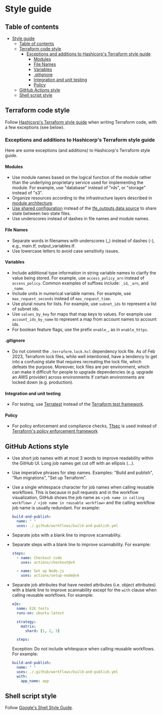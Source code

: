 # Style guide

## Table of contents

- [Style guide](#style-guide)
  - [Table of contents](#table-of-contents)
  - [Terraform code style](#terraform-code-style)
    - [Exceptions and additions to Hashicorp's Terraform style guide](#exceptions-and-additions-to-hashicorps-terraform-style-guide)
      - [Modules](#modules)
      - [File Names](#file-names)
      - [Variables](#variables)
      - [.gitignore](#gitignore)
      - [Integration and unit testing](#integration-and-unit-testing)
      - [Policy](#policy)
  - [GitHub Actions style](#github-actions-style)
  - [Shell script style](#shell-script-style)

## Terraform code style

Follow [Hashicorp's Terraform style guide](https://developer.hashicorp.com/terraform/language/style) when writing Terraform code, with a few exceptions (see below).

### Exceptions and additions to Hashicorp's Terraform style guide

Here are some exceptions (and additions) to Hashicorp's Terraform style guide.

#### Modules

- Use module names based on the logical function of the module rather than the underlying proprietary service used for implementing the module. For example, use "database" instead of "rds", or "storage" instead of "s3".
- Organize resources according to the infrastructure layers described in [module architecture](/docs/infra/reference/module-architecture.md).
- [Use shared configuration](/docs/infra/reference/module-dependencies.md) instead of the [tfe_outputs data source](https://registry.terraform.io/providers/hashicorp/tfe/latest/docs/data-sources/outputs) to share state between two state files.
- Use underscores instead of dashes in file names and module names.

#### File Names

- Separate words in filenames with underscores (\_) instead of dashes (-), e.g., main.tf, output_variables.tf.
- Use lowercase letters to avoid case sensitivity issues.

#### Variables

- Include additional type information in string variable names to clarify the value being stored. For example, use `access_policy_arn` instead of `access_policy`. Common examples of suffixes include: `_id`, `_arn`, and `_name`.
- Include units in numerical variable names. For example, use `max_request_seconds` instead of `max_request_time`.
- Use plural nouns for lists. For example, use `subnet_ids` to represent a list of subnet ids.
- Use `values_by_key` for maps that map keys to values. For example use `account_ids_by_name` to represent a map from account names to account ids.
- For boolean feature flags, use the prefix `enable_`, as in `enable_https`.

#### .gitignore

- Do not commit the `.terraform.lock.hcl` dependency lock file. As of Feb 2023, Terraform lock files, while well intentioned, have a tendency to get into a confusing state that requires recreating the lock file, which defeats the purpose. Moreover, lock files are per environment, which can make it difficult for people to upgrade dependencies (e.g. upgrade an AWS provider) across environments if certain environments are locked down (e.g. production).

#### Integration and unit testing

- For testing, use [Terratest](https://terratest.gruntwork.io/docs/) instead of the [Terraform test framework](https://developer.hashicorp.com/terraform/language/tests).

#### Policy

- For policy enforcement and compliance checks, [Tfsec](https://github.com/aquasecurity/tfsec) is used instead of [Terraform's policy enforcement framework](https://developer.hashicorp.com/terraform/cloud-docs/policy-enforcement)

## GitHub Actions style

- Use short job names with at most 3 words to improve readability within the GitHub UI. Long job names get cut off with an ellipsis (…).
- Use imperative phrases for step names. Examples: "Build and publish", "Run migrations", "Set up Terraform".
- Use a single whitespace character for job names when calling reusable workflows. This is because in pull requests and in the workflow visualization, GitHub shows the job name as `<job name in calling workflow> / <job name in reusable workflow>` and the calling workflow job name is usually redundant. For example:

    ```yaml
    build-and-publish:
      name: " "
      uses: ./.github/workflows/build-and-publish.yml
    ```

- Separate jobs with a blank line to improve scannability.
- Separate steps with a blank line to improve scannability. For example:

    ```yaml
    steps:
      - name: Checkout code
        uses: actions/checkout@v4

      - name: Set up Node.js
        uses: actions/setup-node@v4
    ```

- Separate job attributes that have nested attributes (i.e. object attributes) with a blank line to improve scannability except for the `with` clause when calling reusable workflows. For example:

    ```yaml
    e2e:
      name: E2E tests
      runs-on: ubuntu-latest

      strategy:
        matrix:
          shard: [1, 2, 3]

      steps:
    ```

    Exception: Do not include whitespace when calling reusable workflows. For example:

    ```yaml
    build-and-publish:
      name: " "
      uses: ./.github/workflows/build-and-publish.yml
      with:
        app_name: app
    ```

## Shell script style

Follow [Google's Shell Style Guide](https://google.github.io/styleguide/shellguide.html).

